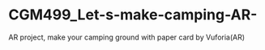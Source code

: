 # CGM499_Let-s-make-camping-AR-
AR project, make your camping ground with paper card by Vuforia(AR)
